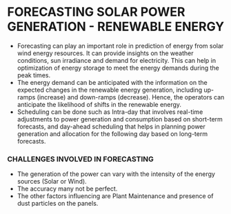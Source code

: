 # FORECASTING SOLAR POWER GENERATION - RENEWABLE ENERGY
- Forecasting can play an important role in prediction of energy from solar wind energy resources. It can provide insights on the weather conditions, sun irradiance and demand for electricity. 
This can help in optimization of energy storage to meet the energy demands during the peak times.
- The energy demand can be anticipated with the information on the expected changes in the renewable energy generation, including up-ramps (increase) and down-ramps (decrease). Hence, the operators can anticipate the likelihood of shifts in the renewable energy.
- Scheduling can be done such as Intra-day that involves real-time adjustments to power generation and consumption based on short-term forecasts, and day-ahead scheduling that helps in planning power generation and allocation for the following day based on long-term forecasts.

 
### CHALLENGES INVOLVED IN FORECASTING
- The generation of the power can vary with the intensity of the energy sources (Solar or Wind).
- The accuracy many not be perfect.
- The other factors influencing are Plant Maintenance and presence of dust particles on the panels. 
